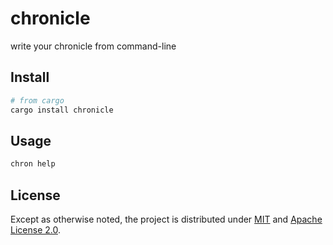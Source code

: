 # chronicle

write your chronicle from command-line

## Install

```sh
# from cargo
cargo install chronicle
```

## Usage

```sh
chron help
```

## License

Except as otherwise noted, the project is distributed under
[MIT](./LICENSE-MIT) and [Apache License 2.0](./LICENSE-Apache).
